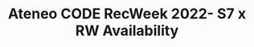 ---
title: Ateneo CODE RecWeek 2022- S7 x RW Availability
redirect_to: https://docs.google.com/spreadsheets/d/1bKCer8AFm2jB93QHqUR_uSJ9nn8VmAD7YMrt2owxs4Y
redirect_from: 
  - /CRWS7xRWAvailability
  - /crws7xrwavailability
---